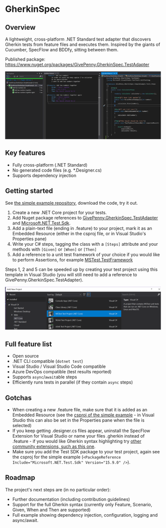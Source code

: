 # GherkinSpec

## Overview

A lightweight, cross-platform .NET Standard test adapter that discovers Gherkin tests from feature files and executes them.  Inspired by the giants of Cucumber, SpecFlow and BDDfy, sitting between them.

Published package: https://www.nuget.org/packages/GivePenny.GherkinSpec.TestAdapter

![Screenshot showing Test Explorer, a Gherkin Feature file and C# steps](docs/Preview.png)

## Key features

* Fully cross-platform (.NET Standard)
* No generated code files (e.g. *.Designer.cs)
* Supports dependency injection

## Getting started

See [the simple example repository](https://github.com/GivePenny/GherkinSpec.SimpleExample), download the code, try it out.

1. Create a new .NET Core project for your tests.
2. Add Nuget package references to [GivePenny.GherkinSpec.TestAdapter](https://www.nuget.org/packages/GivePenny.GherkinSpec.TestAdapter) and [Microsoft.NET.Test.Sdk](https://www.nuget.org/packages/Microsoft.NET.Test.Sdk).
3. Add a plain-text file (ending in .feature) to your project, mark it as an Embedded Resource (either in the csproj file, or in Visual Studio's Properties pane)
4. Write your C# steps, tagging the class with a `[Steps]` attribute and your methods with `[Given]` or `[When]` or `[Then]`
5. Add a reference to a unit test framework of your choice if you would like to perform Assertions, for example [MSTest.TestFramework](https://www.nuget.org/packages/MSTest.TestFramework)

Steps 1, 2 and 5 can be speeded up by creating your test project using this template in Visual Studio (you will still need to add a reference to GivePenny.GherkinSpec.TestAdapter).

![Screenshot showing a new .NET Core MS Test project](docs/MSTestProject.png)

## Full feature list

* Open source
* .NET CLI compatible (`dotnet test`)
* Visual Studio / Visual Studio Code compatible
* Azure DevOps compatible (test results reported)
* Supports `async`/`await`able steps
* Efficiently runs tests in parallel (if they contain `async` steps)

## Gotchas

* When creating a new .feature file, make sure that it is added as an Embedded Resource (see the [csproj of the simple example](https://github.com/GivePenny/GherkinSpec.SimpleExample/blob/master/GivePenny.GherkinSpec.SimpleExample.Tests/GivePenny.GherkinSpec.SimpleExample.Tests.csproj) - in Visual Studio this can also be set in the Properties pane when the file is selected)
* If you keep getting .designer.cs files appear, uninstall the SpecFlow Extension for Visual Studio or name your files .gherkin instead of .feature - if you would like Gherkin syntax highlighting try [other community extensions, such as this one](https://marketplace.visualstudio.com/items?itemName=stevejpurves.cucumber).
* Make sure you add the Test SDK package to your test project, again see the csproj for the simple example (`<PackageReference Include="Microsoft.NET.Test.Sdk" Version="15.9.0" />`).

## Roadmap

The project's next steps are (in no particular order):

* Further documentation (including contribution guidelines)
* Support for the full Gherkin syntax (currently only Feature, Scenario, Given, When and Then are supported)
* Full example showing dependency injection, configuration, logging and async/await.
